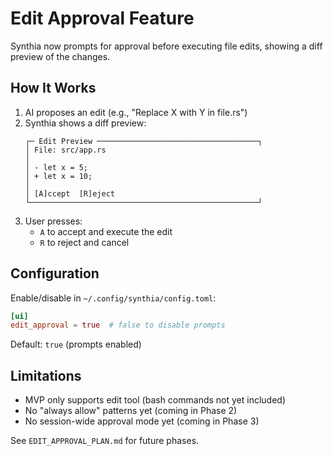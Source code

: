 # Edit Approval Feature

Synthia now prompts for approval before executing file edits, showing a diff preview of the changes.

## How It Works

1. AI proposes an edit (e.g., "Replace X with Y in file.rs")
2. Synthia shows a diff preview:
   ```
   ┌─ Edit Preview ────────────────────────────────────┐
   │ File: src/app.rs
   │
   │ - let x = 5;
   │ + let x = 10;
   │
   │ [A]ccept  [R]eject
   └───────────────────────────────────────────────────┘
   ```
3. User presses:
   - `A` to accept and execute the edit
   - `R` to reject and cancel

## Configuration

Enable/disable in `~/.config/synthia/config.toml`:

```toml
[ui]
edit_approval = true  # false to disable prompts
```

Default: `true` (prompts enabled)

## Limitations

- MVP only supports edit tool (bash commands not yet included)
- No "always allow" patterns yet (coming in Phase 2)
- No session-wide approval mode yet (coming in Phase 3)

See `EDIT_APPROVAL_PLAN.md` for future phases.
